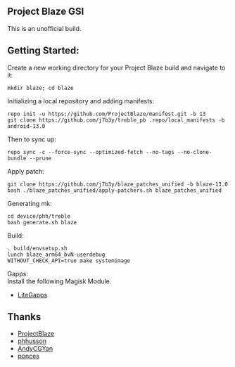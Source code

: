 ## Project Blaze GSI  
This is an unofficial build.  

## Getting Started:

Create a new working directory for your Project Blaze build and navigate to it:
```
mkdir blaze; cd blaze
```

Initializing a local repository and adding manifests:
```
repo init -u https://github.com/ProjectBlaze/manifest.git -b 13
git clone https://github.com/j7b3y/treble_pb .repo/local_manifests -b android-13.0
```

Then to sync up:
```
repo sync -c --force-sync --optimized-fetch --no-tags --no-clone-bundle --prune
```

Apply patch:
```
git clone https://github.com/j7b3y/blaze_patches_unified -b blaze-13.0
bash ./blaze_patches_unified/apply-patchers.sh blaze_patches_unified

```

Generating mk:
```
cd device/phh/treble
bash generate.sh blaze
```

Build:
```
. build/envsetup.sh
lunch blaze_arm64_bvN-userdebug
WITHOUT_CHECK_API=true make systemimage
```  

Gapps:  
Install the following Magisk Module.  
- [LiteGapps](https://sourceforge.net/projects/litegapps/files/litegapps/arm64/33/)

## Thanks  

- [ProjectBlaze](https://github.com/ProjectBlaze)
- [phhusson](https://github.com/phhusson/)
- [AndyCGYan](https://github.com/AndyCGYan)
- [ponces](https://github.com/ponces/)
